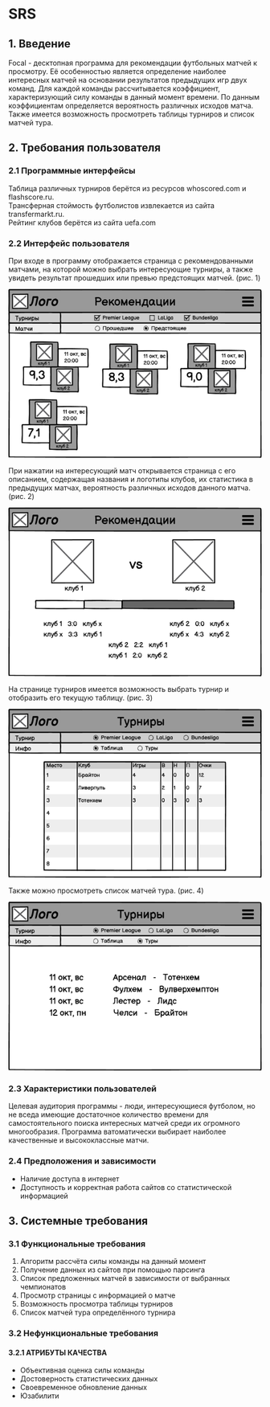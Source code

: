 # SRS

## 1. Введение

Focal - десктопная программа для рекомендации футбольных матчей к просмотру.
Её особенностью является определение наиболее интересных матчей на основании результатов предыдущих игр двух команд.
Для каждой команды рассчитывается коэффициент, характеризующий силу команды в данный момент времени.
По данным коэффициентам определяется вероятность различных исходов матча.
Также имеется возможность просмотреть таблицы турниров и список матчей тура. 

## 2. Требования пользователя

### 2.1 Программные интерфейсы

Таблица различных турниров берётся из ресурсов whoscored.com и flashscore.ru.<br/>
Трансферная стоймость футболистов извлекается из сайта transfermarkt.ru.<br/>
Рейтинг клубов берётся из сайта uefa.com

### 2.2 Интерфейс пользователя

При входе в программу отображается страница с рекомендованными матчами, на которой можно выбрать интересующие турниры, а также увидеть результат прошедших или превью предстоящих матчей. (рис. 1)

![alt text](https://raw.githubusercontent.com/AndreyPolekov/Focal/master/Documentation/Mockups/recommendations_page.png)

При нажатии на интересующий матч открывается страница с его описанием, содержащая названия и логотипы клубов, их статистика в предыдущих матчах, вероятность различных исходов данного матча. (рис. 2)

![alt text](https://raw.githubusercontent.com/AndreyPolekov/Focal/master/Documentation/Mockups/match_page.png)

На странице турниров имеется возможность выбрать турнир и отобразить его текущую таблицу. (рис. 3)  

![alt text](https://raw.githubusercontent.com/AndreyPolekov/Focal/master/Documentation/Mockups/table_page.png)

Также можно просмотреть список матчей тура. (рис. 4)

![alt text](https://raw.githubusercontent.com/AndreyPolekov/Focal/master/Documentation/Mockups/tures_page.png) 

### 2.3 Характеристики пользователей

Целевая аудитория программы - люди, интересующиеся футболом, но не вседа имеющие достаточное количество времени для самостоятельного поиска интересных матчей среди их огромного многообразия.
Программа ватоматически выбирает наиболее качественные и высококлассные матчи. 

### 2.4 Предположения и зависимости

- Наличие доступа в интернет
- Доступность и корректная работа сайтов со статистической информацией

## 3. Системные требования

### 3.1 Функциональные требования

1. Алгоритм рассчёта силы команды на данный момент
2. Получение данных из сайтов при помощью парсинга
3. Список предложенных матчей в зависимости от выбранных чемпионатов
4. Просмотр страницы с информацией о матче
5. Возможность просмотра таблицы турниров
6. Список матчей тура определённого турнира

### 3.2 Нефункциональные требования

#### 3.2.1 АТРИБУТЫ КАЧЕСТВА

- Объективная оценка силы команды
- Достоверность статистических данных
- Своевременное обновление данных
- Юзабилити